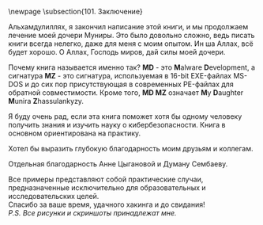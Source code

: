 \newpage
\subsection{101. Заключение}

Альхамдулиллях, я закончил написание этой книги, и мы продолжаем лечение моей дочери Муниры. Это было довольно сложно, ведь писать книги всегда нелегко, даже для меня с моим опытом. Ин ша Аллах, всё будет хорошо. О Аллах, Господь миров, дай силы моей дочери.        

Почему книга называется именно так? **MD** - это **M**alware **D**evelopment, а сигнатура **MZ** - это сигнатура, используемая в 16-bit EXE-файлах MS-DOS и до сих пор присутствующая в современных PE-файлах для обратной совместимости. Кроме того, **MD MZ** означает **M**y **D**aughter **M**unira **Z**hassulankyzy.    

Я буду очень рад, если эта книга поможет хотя бы одному человеку получить знания и изучить науку о кибербезопасности. Книга в основном ориентирована на практику.     

Хотел бы выразить глубокую благодарность моим друзьям и коллегам.     

Отдельная благодарность Анне Цыгановой и Думану Сембаеву.      

Все примеры представляют собой практические случаи, предназначенные исключительно для образовательных и исследовательских целей.      
Спасибо за ваше время, удачного хакинга и до свидания!   
*P.S. Все рисунки и скриншоты принадлежат мне.*
